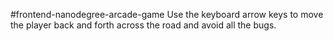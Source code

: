 #frontend-nanodegree-arcade-game
Use the keyboard arrow keys to move the player back and forth across the road and avoid all the bugs.

